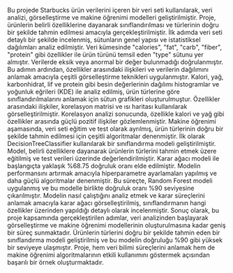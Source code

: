 Bu projede Starbucks ürün verilerini içeren bir veri seti kullanılarak, veri analizi, görselleştirme ve makine öğrenimi modelleri geliştirilmiştir. Proje, ürünlerin belirli özelliklerine dayanarak sınıflandırılması ve türlerinin doğru bir şekilde tahmin edilmesi amacıyla gerçekleştirilmiştir. İlk adımda veri seti detaylı bir şekilde incelenmiş, sütunların genel yapısı ve istatistiksel dağılımları analiz edilmiştir. Veri kümesinde "calories", "fat", "carb", "fiber", "protein" gibi özellikler ile ürün türünü temsil eden "type" sütunu yer almıştır. Verilerde eksik veya anormal bir değer bulunmadığı doğrulanmıştır. Bu adımın ardından, özellikler arasındaki ilişkileri ve verilerin dağılımını anlamak amacıyla çeşitli görselleştirme teknikleri uygulanmıştır. Kalori, yağ, karbonhidrat, lif ve protein gibi besin değerlerinin dağılımı histogramlar ve yoğunluk eğrileri (KDE) ile analiz edilmiş, ürün türlerine göre sınıflandırılmalarını anlamak için sütun grafikleri oluşturulmuştur. Özellikler arasındaki ilişkiler, korelasyon matrisi ve ısı haritası kullanılarak görselleştirilmiştir. Korelasyon analizi sonucunda, özellikle kalori ve yağ gibi özellikler arasında güçlü pozitif ilişkiler gözlemlenmiştir.
Makine öğrenimi aşamasında, veri seti eğitim ve test olarak ayrılmış, ürün türlerinin doğru bir şekilde tahmin edilmesi için çeşitli algoritmalar denenmiştir. İlk olarak DecisionTreeClassifier kullanılarak bir sınıflandırma modeli geliştirilmiştir. Model, belirli özelliklere dayanarak ürünlerin türlerini tahmin etmek üzere eğitilmiş ve test verileri üzerinde değerlendirilmiştir. Karar ağacı modeli ile başlangıçta yaklaşık %68.75 doğruluk oranı elde edilmiştir. Modelin performansını artırmak amacıyla hiperparametre ayarlamaları yapılmış ve daha güçlü algoritmalar denenmiştir. Bu süreçte, Random Forest modeli uygulanmış ve bu modelle birlikte doğruluk oranı %90 seviyesine çıkarılmıştır. Modelin nasıl çalıştığını analiz etmek ve karar süreçlerini anlamak amacıyla karar ağacı görselleştirilmiş, sınıflandırmanın hangi özellikler üzerinden yapıldığı detaylı olarak incelenmiştir.
Sonuç olarak, bu proje kapsamında gerçekleştirilen adımlar, veri analizinden başlayarak görselleştirme ve makine öğrenimi modellerinin oluşturulmasına kadar geniş bir süreç sunmaktadır. Ürünlerin türlerini doğru bir şekilde tahmin eden bir sınıflandırma modeli geliştirilmiş ve bu modelin doğruluğu %90 gibi yüksek bir seviyeye ulaşmıştır. Proje, hem veri bilimi süreçlerini anlamak hem de makine öğrenimi algoritmalarının etkili kullanımını göstermek açısından başarılı bir örnek oluşturmaktadır.
